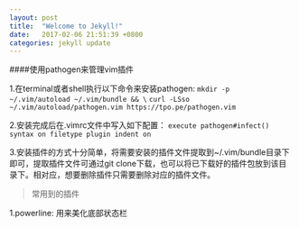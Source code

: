 ```yaml
---
layout: post
title:  "Welcome to Jekyll!"
date:   2017-02-06 21:51:39 +0800
categories: jekyll update
---
```

####使用pathogen来管理vim插件

1.在terminal或者shell执行以下命令来安装pathogen:
  `mkdir -p ~/.vim/autoload ~/.vim/bundle && \`
  `curl -LSso ~/.vim/autoload/pathogen.vim https://tpo.pe/pathogen.vim`

2.安装完成后在.vimrc文件中写入如下配置：
  `execute pathogen#infect()
  syntax on
  filetype plugin indent on`

3.安装插件的方式十分简单，将需要安装的插件文件提取到~/.vim/bundle目录下即可，提取插件文件可通过git clone下载，也可以将已下载好的插件包放到该目录下。相对应，想要删除插件只需要删除对应的插件文件。


>常用到的插件

  1.powerline: 用来美化底部状态栏
